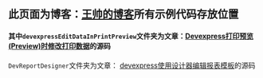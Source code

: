 ## 此页面为博客：[王帅的博客](https://blog.wangshuai.app/)所有示例代码存放位置

#### 其中`devexpressEditDataInPrintPreview`文件夹为文章：[Devexpress打印预览(Preview)时修改打印数据](https://blog.wangshuai.app/2017/10/07/Devexpress%E6%89%93%E5%8D%B0%E9%A2%84%E8%A7%88(PrintPreview)%E6%97%B6%E4%BF%AE%E6%94%B9%E6%89%93%E5%8D%B0%E6%95%B0%E6%8D%AE/)的源码

`DevReportDesigner`文件夹为文章： [devexpress使用设计器编辑报表模板](https://blog.wangshuai.app/2021/04/16/devexpress%E4%BD%BF%E7%94%A8%E8%AE%BE%E8%AE%A1%E5%99%A8%E7%BC%96%E8%BE%91%E6%8A%A5%E8%A1%A8%E6%A8%A1%E6%9D%BF/)的源码

